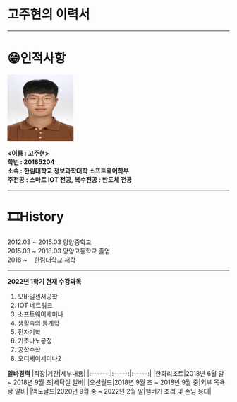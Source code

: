 # 고주현의 이력서
-------------------------
# 😁인적사항
<img src = KakaoTalk_20200820_134435662.jpg height = 150 width = 150>

**<이름 : 고주현><br/>**
**학번 : 20185204<br/>**
**소속 : 한림대학교 정보과학대학 소프트웨어학부<br/>**
**주전공 : 스마트 IOT 전공,  복수전공 : 반도체 전공<br/>**

----------------------------
# 🎞History
2012.03 ~ 2015.03 양양중학교    
2015.03 ~ 2018.03 양양고등학교 졸업   
2018 ~ &nbsp;&nbsp; 한림대학교 재학

-----------------------------
**2022년 1학기 현재 수강과목**
1. 모바일센서공학
2. IOT 네트워크
3. 소프트웨어세미나
4. 생활속의 통계학
5. 전자기학
6. 기초나노공정
7. 공학수학
8. 오디세이세미나2

**알바경력**
|직장|기간|세부내용|
|:------:|:-----:|:-----:|
|한화리조트|2018년 6월 말 ~ 2018년 9월 초|세탁실 알바|
|오션월드|2018년 9월 초 ~ 2018년 9월 중|외부 목욕탕 알바|
|맥도날드|2020년 9월 중 ~ 2022년 2월 말|햄버거 조리 및 손님 응대|
